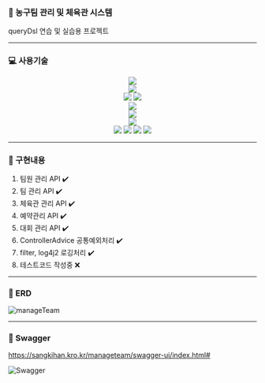 ### 🏀 농구팀 관리 및 체육관 시스템
queryDsl 연습 및 실습용 프로젝트

------------

### 💻 사용기술
<div align="center">
  <img src="https://img.shields.io/badge/Java-FF160B?style=for-the-badge&logoColor=white"/></br>
  <img src="https://img.shields.io/badge/Springboot-6DB33F?style=for-the-badge&logo=springboot&logoColor=white"/></br>
  <img src="https://img.shields.io/badge/SpringDataJPA-6DB33F?style=for-the-badge"/>
  <img src="https://img.shields.io/badge/QueryDsl-4479A1?style=for-the-badge"/></br>
  <img src="https://img.shields.io/badge/MySql-4479A1?style=for-the-badge&logo=mysql&logoColor=white"/></br>
  <img src="https://img.shields.io/badge/Gradle-02303A?style=for-the-badge&logo=gradle&logoColor=white"/></br>
  <img src="https://img.shields.io/badge/Swagger-85EA2D?style=for-the-badge&logo=swagger&logoColor=white"/></br>
  <img src="https://img.shields.io/badge/Docker-2496ED?style=for-the-badge&logo=docker&logoColor=white"/>
  <img src="https://img.shields.io/badge/Jenkins-D24939?style=for-the-badge&logo=jenkins&logoColor=white"/>
  <img src="https://img.shields.io/badge/Ubuntu-E95420?style=for-the-badge&logo=ubuntu&logoColor=white"/>
  <img src="https://img.shields.io/badge/ApacheTomcat-F8DC75?style=for-the-badge&logo=apachetomcat&logoColor=white"/>
</div>

------------

### 📝 구현내용
1. 팀원 관리 API ✔️
2. 팀 관리 API ✔️
3. 체육관 관리 API ✔️
4. 예약관리 API ✔️
5. 대회 관리 API ✔️
6. ControllerAdvice 공통예외처리 ✔️
7. filter, log4j2 로깅처리 ✔️
8. 테스트코드 작성중 ❌

------------

### 💾 ERD
![manageTeam](https://github.com/SangkiHan/manageTeam/assets/68369248/db1d8dcf-e7c8-4c3b-af59-56d2db9ad783)

------------

### 📜 Swagger
https://sangkihan.kro.kr/manageteam/swagger-ui/index.html#

![Swagger](https://github.com/SangkiHan/manageTeam/assets/68369248/156cb07e-90a1-4abb-9f89-87dc554137bf)



